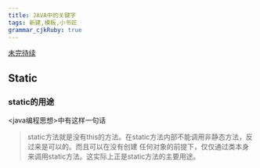 ```yaml
---
title: JAVA中的关键字 
tags: 新建,模板,小书匠
grammar_cjkRuby: true
---
```

[未完待续](https://blog.csdn.net/z1002137615/article/details/50943869)

## Static 

### static的用途

<java编程思想>中有这样一句话

> static方法就是没有this的方法。在static方法内部不能调用非静态方法，反过来是可以的。而且可以在没有创建
> 任何对象的前提下，仅仅通过类本身来调用static方法。这实际上正是static方法的主要用途。

